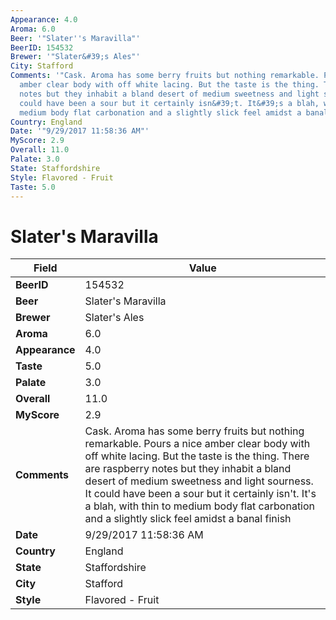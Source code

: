 ```yaml
---
Appearance: 4.0
Aroma: 6.0
Beer: '"Slater''s Maravilla"'
BeerID: 154532
Brewer: '"Slater&#39;s Ales"'
City: Stafford
Comments: '"Cask. Aroma has some berry fruits but nothing remarkable. Pours a nice
  amber clear body with off white lacing. But the taste is the thing. There are raspberry
  notes but they inhabit a bland desert of medium sweetness and light sourness. It
  could have been a sour but it certainly isn&#39;t. It&#39;s a blah, with thin to
  medium body flat carbonation and a slightly slick feel amidst a banal finish "'
Country: England
Date: '"9/29/2017 11:58:36 AM"'
MyScore: 2.9
Overall: 11.0
Palate: 3.0
State: Staffordshire
Style: Flavored - Fruit
Taste: 5.0
---
```


# Slater's Maravilla

| Field         | Value |
|---------------|-------|
| **BeerID** | 154532 |
| **Beer** | Slater's Maravilla |
| **Brewer** | Slater&#39;s Ales |
| **Aroma** | 6.0 |
| **Appearance** | 4.0 |
| **Taste** | 5.0 |
| **Palate** | 3.0 |
| **Overall** | 11.0 |
| **MyScore** | 2.9 |
| **Comments** | Cask. Aroma has some berry fruits but nothing remarkable. Pours a nice amber clear body with off white lacing. But the taste is the thing. There are raspberry notes but they inhabit a bland desert of medium sweetness and light sourness. It could have been a sour but it certainly isn&#39;t. It&#39;s a blah, with thin to medium body flat carbonation and a slightly slick feel amidst a banal finish  |
| **Date** | 9/29/2017 11:58:36 AM |
| **Country** | England |
| **State** | Staffordshire |
| **City** | Stafford |
| **Style** | Flavored - Fruit |
